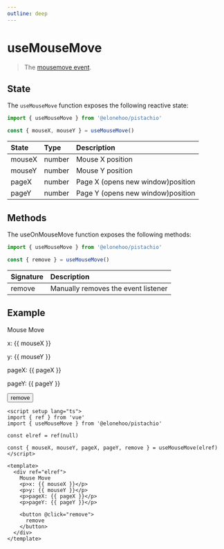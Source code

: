 ```yaml
---
outline: deep
---
```


<script setup lang="ts">
  import {ref} from 'vue'
  import {useMouseMove} from '@elonehoo/pistachio'

  const elref = ref(null);

  const { mouseX, mouseY, pageX, pageY, remove } = useMouseMove(elref);
</script>

# useMouseMove

> The [mousemove event](https://developer.mozilla.org/en-US/docs/Web/API/Element/mousemove_event).

## State

The `useMouseMove` function exposes the following reactive state:

```typescript
import { useMouseMove } from '@elonehoo/pistachio'

const { mouseX, mouseY } = useMouseMove()
```

| State | Type | Description |
| :------ | :---- | :----------- |
| mouseX | number | Mouse X position |
| mouseY | number | Mouse Y position |
| pageX | number | Page X (opens new window)position |
| pageY | number | Page Y (opens new window)position |

## Methods

The useOnMouseMove function exposes the following methods:

```typescript
import { useMouseMove } from '@elonehoo/pistachio'

const { remove } = useMouseMove()
```

| Signature | Description |
| :------ | :----------- |
| remove | Manually removes the event listener |

## Example

<div>
  Mouse Move
  <p>x: {{ mouseX }}</p>
  <p>y: {{ mouseY }}</p>
  <p>pageX: {{ pageX }}</p>
  <p>pageY: {{ pageY }}</p>
  <button @click="remove">remove</button>
</div>

```vue
<script setup lang="ts">
import { ref } from 'vue'
import { useMouseMove } from '@elonehoo/pistachio'

const elref = ref(null)

const { mouseX, mouseY, pageX, pageY, remove } = useMouseMove(elref)
</script>

<template>
  <div ref="elref">
    Mouse Move
    <p>x: {{ mouseX }}</p>
    <p>y: {{ mouseY }}</p>
    <p>pageX: {{ pageX }}</p>
    <p>pageY: {{ pageY }}</p>

    <button @click="remove">
      remove
    </button>
  </div>
</template>

```
